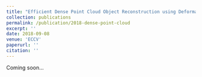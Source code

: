 ```yaml
---
title: "Efficient Dense Point Cloud Object Reconstruction using Deformation Vector Fields"
collection: publications
permalink: /publication/2018-dense-point-cloud
excerpt: ''
date: 2018-09-08
venue: 'ECCV'
paperurl: ''
citation: ''
---
```


Coming soon...